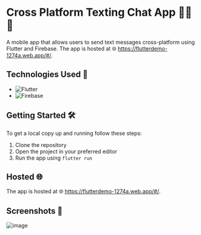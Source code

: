 # Cross Platform Texting Chat App 📱💬🌐

A mobile app that allows users to send text messages cross-platform using Flutter and Firebase. The app is hosted at 🌐 https://flutterdemo-1274a.web.app/#/.


## Technologies Used 🚀

* ![Flutter](https://img.shields.io/badge/Flutter-%2302569B.svg?style=for-the-badge&logo=Flutter&logoColor=white)
* ![Firebase](https://img.shields.io/badge/firebase-%23039BE5.svg?style=for-the-badge&logo=firebase)

## Getting Started 🛠️

To get a local copy up and running follow these steps:

1. Clone the repository
2. Open the project in your preferred editor
3. Run the app using `flutter run`

## Hosted 🌐

The app is hosted at 🌐 https://flutterdemo-1274a.web.app/#/.

## Screenshots 📸

![image](https://user-images.githubusercontent.com/87107996/227769733-cc1359d2-7bf7-4112-ad83-f5131c6eb58f.png)
